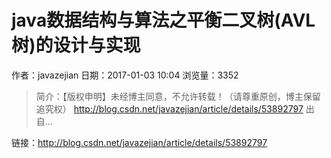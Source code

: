 #  java数据结构与算法之平衡二叉树(AVL树)的设计与实现
作者：javazejian
日期：2017-01-03 10:04
浏览量：3352
> 简介：【版权申明】未经博主同意，不允许转载！（请尊重原创，博主保留追究权） 
  http://blog.csdn.net/javazejian/article/details/53892797 
  出自...

 链接：http://blog.csdn.net/javazejian/article/details/53892797
